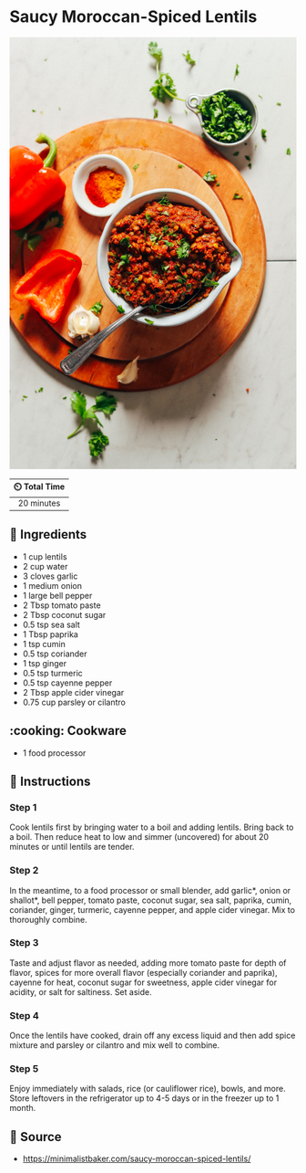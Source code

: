 # Saucy Moroccan-Spiced Lentils

![Saucy Moroccan-Spiced Lentils](../assets/images/saucy-moroccan-spiced-lentils.jpg)

| :timer_clock: Total Time |
|:-----------------------: |
| 20 minutes |

## :salt: Ingredients

- 1 cup lentils
- 2 cup water
- 3 cloves garlic
- 1 medium onion
- 1 large bell pepper
- 2 Tbsp tomato paste
- 2 Tbsp coconut sugar
- 0.5 tsp sea salt
- 1 Tbsp paprika
- 1 tsp cumin
- 0.5 tsp coriander
- 1 tsp ginger
- 0.5 tsp turmeric
- 0.5 tsp cayenne pepper
- 2 Tbsp apple cider vinegar
- 0.75 cup parsley or cilantro

## :cooking: Cookware

- 1 food processor

## :pencil: Instructions

### Step 1

Cook lentils first by bringing water to a boil and adding lentils. Bring back to a boil. Then reduce heat to low and
simmer (uncovered) for about 20 minutes or until lentils are tender.

### Step 2

In the meantime, to a food processor or small blender, add garlic*, onion or shallot*, bell pepper, tomato paste,
coconut sugar, sea salt, paprika, cumin, coriander, ginger, turmeric, cayenne pepper, and apple cider vinegar. Mix to
thoroughly combine.

### Step 3

Taste and adjust flavor as needed, adding more tomato paste for depth of flavor, spices for more overall flavor
(especially coriander and paprika), cayenne for heat, coconut sugar for sweetness, apple cider vinegar for acidity, or
salt for saltiness. Set aside.

### Step 4

Once the lentils have cooked, drain off any excess liquid and then add spice mixture and parsley or cilantro and mix
well to combine.

### Step 5

Enjoy immediately with salads, rice (or cauliflower rice), bowls, and more. Store leftovers in the refrigerator up to
4-5 days or in the freezer up to 1 month.

## :link: Source

- <https://minimalistbaker.com/saucy-moroccan-spiced-lentils/>
